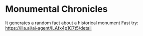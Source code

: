 # Monumental Chronicles
It generates a random fact about a historical monument
Fast try: https://illa.ai/ai-agent/ILAfx4p1C7t5/detail
